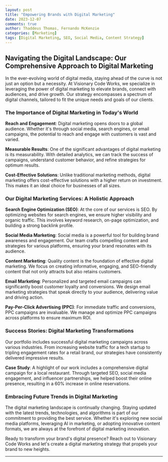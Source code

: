 ```yaml
---
layout: post
title: "Empowering Brands with Digital Marketing"
date: 2023-12-07
comments: true
author: Thaddeus Thomas, Fernando McKenzie
categories: [Marketing]
tags: [Digital Marketing, SEO, Social Media, Content Strategy]
---
```


## Navigating the Digital Landscape: Our Comprehensive Approach to Digital Marketing

In the ever-evolving world of digital media, staying ahead of the curve is not just an option but a necessity. At Visionary Code Works, we specialize in leveraging the power of digital marketing to elevate brands, connect with audiences, and drive growth. Our strategy encompasses a spectrum of digital channels, tailored to fit the unique needs and goals of our clients.

### The Importance of Digital Marketing in Today's World

**Reach and Engagement**: Digital marketing opens doors to a global audience. Whether it's through social media, search engines, or email campaigns, the potential to reach and engage with customers is vast and varied.

**Measurable Results**: One of the significant advantages of digital marketing is its measurability. With detailed analytics, we can track the success of campaigns, understand customer behavior, and refine strategies for optimum results.

**Cost-Effective Solutions**: Unlike traditional marketing methods, digital marketing offers cost-effective solutions with a higher return on investment. This makes it an ideal choice for businesses of all sizes.

### Our Digital Marketing Services: A Holistic Approach

**Search Engine Optimization (SEO)**: At the core of our services is SEO. By optimizing websites for search engines, we ensure higher visibility and organic traffic. This involves keyword research, on-page optimization, and building a strong backlink profile.

**Social Media Marketing**: Social media is a powerful tool for building brand awareness and engagement. Our team crafts compelling content and strategies for various platforms, ensuring your brand resonates with its audience.

**Content Marketing**: Quality content is the foundation of effective digital marketing. We focus on creating informative, engaging, and SEO-friendly content that not only attracts but also retains customers.

**Email Marketing**: Personalized and targeted email campaigns can significantly boost customer loyalty and conversions. We design email marketing strategies that speak directly to your audience, delivering value and driving action.

**Pay-Per-Click Advertising (PPC)**: For immediate traffic and conversions, PPC campaigns are invaluable. We manage and optimize PPC campaigns across platforms to ensure maximum ROI.

### Success Stories: Digital Marketing Transformations

Our portfolio includes successful digital marketing campaigns across various industries. From increasing website traffic for a tech startup to tripling engagement rates for a retail brand, our strategies have consistently delivered impressive results.

**Case Study**: A highlight of our work includes a comprehensive digital campaign for a local restaurant. Through targeted SEO, social media engagement, and influencer partnerships, we helped boost their online presence, resulting in a 60% increase in online reservations.

### Embracing Future Trends in Digital Marketing

The digital marketing landscape is continually changing. Staying updated with the latest trends, technologies, and algorithms is part of our commitment to providing the best service. Whether it's exploring new social media platforms, leveraging AI in marketing, or adopting innovative content formats, we are always at the forefront of digital marketing innovation.

Ready to transform your brand's digital presence? Reach out to Visionary Code Works and let's create a digital marketing strategy that propels your brand to new heights.

---

<!-- Feel free to add more specific details or case studies to personalize and strengthen the post further. This draft aims to provide a compelling narrative about your digital marketing services and successes. -->
